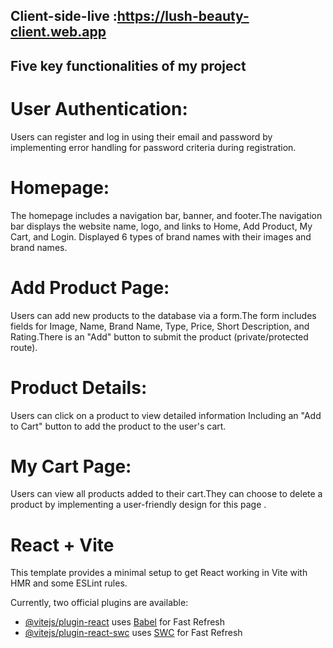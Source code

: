 ## Client-side-live :https://lush-beauty-client.web.app
## Five key functionalities of my project
# User Authentication:
Users can register and log in using their email and password by implementing error handling for password criteria during registration.
# Homepage:
The homepage includes a navigation bar, banner, and footer.The navigation bar displays the website name, logo, and links to Home, Add Product, My Cart, and Login.
Displayed  6 types of brand names with their images and brand names.
# Add Product Page:
Users can add new products to the database via a form.The form includes fields for Image, Name, Brand Name, Type, Price, Short Description, and Rating.There is an "Add" button to submit the product (private/protected route).
# Product Details:
Users can click on a product to view detailed information Including an "Add to Cart" button to add the product to the user's cart.
# My Cart Page:
Users can view all products added to their cart.They can choose to delete a product by implementing a user-friendly design for this page .






























































# React + Vite

This template provides a minimal setup to get React working in Vite with HMR and some ESLint rules.

Currently, two official plugins are available:

- [@vitejs/plugin-react](https://github.com/vitejs/vite-plugin-react/blob/main/packages/plugin-react/README.md) uses [Babel](https://babeljs.io/) for Fast Refresh
- [@vitejs/plugin-react-swc](https://github.com/vitejs/vite-plugin-react-swc) uses [SWC](https://swc.rs/) for Fast Refresh

